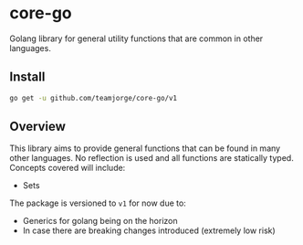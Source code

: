 # core-go

Golang library for general utility functions that are common in other languages.

## Install

```bash
go get -u github.com/teamjorge/core-go/v1
```

## Overview

This library aims to provide general functions that can be found in many other languages. No reflection is used and all functions are statically typed. Concepts covered will include:

* Sets

The package is versioned to `v1` for now due to:

* Generics for golang being on the horizon
* In case there are breaking changes introduced (extremely low risk)
